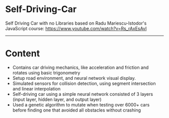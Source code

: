 # Self-Driving-Car

Self Driving Car with no Libraries based on Radu Mariescu-Istodor's JavaScript course: https://www.youtube.com/watch?v=Rs_rAxEsAvI
_____________________________________________________________________________________________

# Content
<ul>
  <li>Contains car driving mechanics, like acceleration and friction and rotates using basic trigonometry</li>
  <li>Setup road environment, and neural network visual display.
  <li>Simulated sensors for collision detection, using segment intersection and linear interpolation</li>
  <li>Self-driving car using a simple neural network consisted of 3 layers (input layer, hidden layer, and output layer)</li>
  <li>Used a genetic algorithm to mutate when testing over 6000+ cars before finding one that avoided all obstacles without crashing </li>
</ul>

